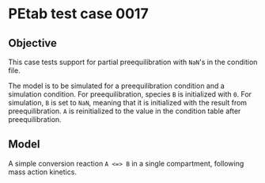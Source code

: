 # PEtab test case 0017

## Objective 

This case tests support for partial preequilibration with `NaN`'s in the 
condition file.

The model is to be simulated for a preequilibration condition and a
simulation condition.
For preequilibration, species `B` is initialized with `0`. For simulation,
`B` is set to `NaN`, meaning that it is initialized with the result from
preequilibration.
`A` is reinitialized to the value in the condition table after 
preequilibration.

## Model

A simple conversion reaction `A <=> B` in a single compartment, following
mass action kinetics.
